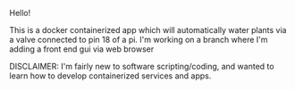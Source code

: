 Hello! 

This is a docker containerized app which will automatically water plants via a valve connected to pin 18 of a pi. I'm working on a branch where I'm adding a front end gui via web browser


DISCLAIMER: I'm fairly new to software scripting/coding, and wanted to learn how to develop containerized services and apps.

